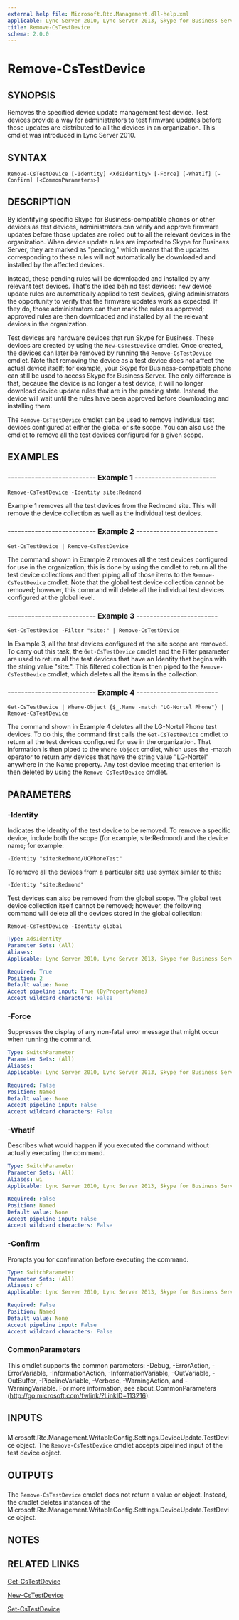 ```yaml
---
external help file: Microsoft.Rtc.Management.dll-help.xml
applicable: Lync Server 2010, Lync Server 2013, Skype for Business Server 2015, Skype for Business Server 2019
title: Remove-CsTestDevice
schema: 2.0.0
---
```


# Remove-CsTestDevice

## SYNOPSIS
Removes the specified device update management test device.
Test devices provide a way for administrators to test firmware updates before those updates are distributed to all the devices in an organization.
This cmdlet was introduced in Lync Server 2010.


## SYNTAX

```
Remove-CsTestDevice [-Identity] <XdsIdentity> [-Force] [-WhatIf] [-Confirm] [<CommonParameters>]
```

## DESCRIPTION
By identifying specific Skype for Business-compatible phones or other devices as test devices, administrators can verify and approve firmware updates before those updates are rolled out to all the relevant devices in the organization.
When device update rules are imported to Skype for Business Server, they are marked as "pending," which means that the updates corresponding to these rules will not automatically be downloaded and installed by the affected devices.

Instead, these pending rules will be downloaded and installed by any relevant test devices.
That's the idea behind test devices: new device update rules are automatically applied to test devices, giving administrators the opportunity to verify that the firmware updates work as expected.
If they do, those administrators can then mark the rules as approved; approved rules are then downloaded and installed by all the relevant devices in the organization.

Test devices are hardware devices that run Skype for Business.
These devices are created by using the `New-CsTestDevice` cmdlet.
Once created, the devices can later be removed by running the `Remove-CsTestDevice` cmdlet.
Note that removing the device as a test device does not affect the actual device itself; for example, your Skype for Business-compatible phone can still be used to access Skype for Business Server.
The only difference is that, because the device is no longer a test device, it will no longer download device update rules that are in the pending state.
Instead, the device will wait until the rules have been approved before downloading and installing them.

The `Remove-CsTestDevice` cmdlet can be used to remove individual test devices configured at either the global or site scope.
You can also use the cmdlet to remove all the test devices configured for a given scope.


## EXAMPLES

### -------------------------- Example 1 ------------------------
```
Remove-CsTestDevice -Identity site:Redmond
```

Example 1 removes all the test devices from the Redmond site.
This will remove the device collection as well as the individual test devices.


### -------------------------- Example 2 ------------------------
```
Get-CsTestDevice | Remove-CsTestDevice
```

The command shown in Example 2 removes all the test devices configured for use in the organization; this is done by using the  cmdlet to return all the test device collections and then piping all of those items to the `Remove-CsTestDevice` cmdlet.
Note that the global test device collection cannot be removed; however, this command will delete all the individual test devices configured at the global level.


### -------------------------- Example 3 ------------------------
```
Get-CsTestDevice -Filter "site:" | Remove-CsTestDevice
```

In Example 3, all the test devices configured at the site scope are removed.
To carry out this task, the `Get-CsTestDevice` cmdlet and the Filter parameter are used to return all the test devices that have an Identity that begins with the string value "site:".
This filtered collection is then piped to the `Remove-CsTestDevice` cmdlet, which deletes all the items in the collection.


### -------------------------- Example 4 ------------------------
```
Get-CsTestDevice | Where-Object {$_.Name -match "LG-Nortel Phone"} | Remove-CsTestDevice
```

The command shown in Example 4 deletes all the LG-Nortel Phone test devices.
To do this, the command first calls the `Get-CsTestDevice` cmdlet to return all the test devices configured for use in the organization.
That information is then piped to the `Where-Object` cmdlet, which uses the -match operator to return any devices that have the string value "LG-Nortel" anywhere in the Name property.
Any test device meeting that criterion is then deleted by using the `Remove-CsTestDevice` cmdlet.


## PARAMETERS

### -Identity
Indicates the Identity of the test device to be removed.
To remove a specific device, include both the scope (for example, site:Redmond) and the device name; for example:

`-Identity "site:Redmond/UCPhoneTest"`

To remove all the devices from a particular site use syntax similar to this:

`-Identity "site:Redmond"`

Test devices can also be removed from the global scope.
The global test device collection itself cannot be removed; however, the following command will delete all the devices stored in the global collection:

`Remove-CsTestDevice -Identity global`


```yaml
Type: XdsIdentity
Parameter Sets: (All)
Aliases: 
Applicable: Lync Server 2010, Lync Server 2013, Skype for Business Server 2015, Skype for Business Server 2019

Required: True
Position: 2
Default value: None
Accept pipeline input: True (ByPropertyName)
Accept wildcard characters: False
```

### -Force
Suppresses the display of any non-fatal error message that might occur when running the command.

```yaml
Type: SwitchParameter
Parameter Sets: (All)
Aliases: 
Applicable: Lync Server 2010, Lync Server 2013, Skype for Business Server 2015, Skype for Business Server 2019

Required: False
Position: Named
Default value: None
Accept pipeline input: False
Accept wildcard characters: False
```

### -WhatIf
Describes what would happen if you executed the command without actually executing the command.

```yaml
Type: SwitchParameter
Parameter Sets: (All)
Aliases: wi
Applicable: Lync Server 2010, Lync Server 2013, Skype for Business Server 2015, Skype for Business Server 2019

Required: False
Position: Named
Default value: None
Accept pipeline input: False
Accept wildcard characters: False
```

### -Confirm
Prompts you for confirmation before executing the command.

```yaml
Type: SwitchParameter
Parameter Sets: (All)
Aliases: cf
Applicable: Lync Server 2010, Lync Server 2013, Skype for Business Server 2015, Skype for Business Server 2019

Required: False
Position: Named
Default value: None
Accept pipeline input: False
Accept wildcard characters: False
```

### CommonParameters
This cmdlet supports the common parameters: -Debug, -ErrorAction, -ErrorVariable, -InformationAction, -InformationVariable, -OutVariable, -OutBuffer, -PipelineVariable, -Verbose, -WarningAction, and -WarningVariable. For more information, see about_CommonParameters (http://go.microsoft.com/fwlink/?LinkID=113216).

## INPUTS

###  
Microsoft.Rtc.Management.WritableConfig.Settings.DeviceUpdate.TestDevice object.
The `Remove-CsTestDevice` cmdlet accepts pipelined input of the test device object.

## OUTPUTS

###  
The `Remove-CsTestDevice` cmdlet does not return a value or object.
Instead, the cmdlet deletes instances of the Microsoft.Rtc.Management.WritableConfig.Settings.DeviceUpdate.TestDevice object.

## NOTES

## RELATED LINKS

[Get-CsTestDevice](Get-CsTestDevice.md)

[New-CsTestDevice](New-CsTestDevice.md)

[Set-CsTestDevice](Set-CsTestDevice.md)

